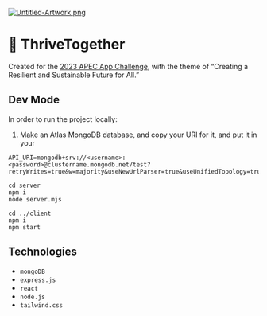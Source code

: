 [![Untitled-Artwork.png](https://i.postimg.cc/QCh9m8tX/Untitled-Artwork.png)](https://postimg.cc/2b9S8fhJ)

# 💚 ThriveTogether

Created for the [2023 APEC App Challenge](https://2023-apec-app-challenge.devpost.com/), with the theme of  “Creating a Resilient and Sustainable Future for All.”

## Dev Mode

In order to run the project locally:

1. Make an Atlas MongoDB database, and copy your URI for it, and put it in your 

```
API_URI=mongodb+srv://<username>:<password>@clustername.mongodb.net/test?retryWrites=true&w=majority&useNewUrlParser=true&useUnifiedTopology=true
```


```
cd server
npm i
node server.mjs
````


```
cd ../client
npm i
npm start 
```

## Technologies
- `mongoDB`
-  `express.js`
- `react`
-  `node.js`
- `tailwind.css`
